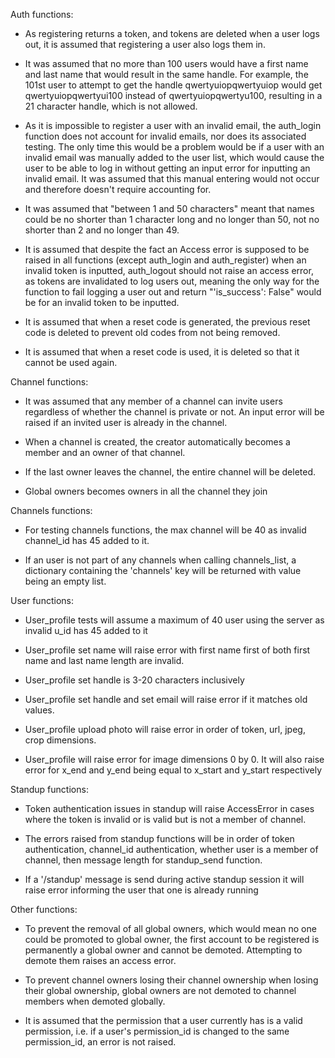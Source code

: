 Auth functions:


- As registering returns a token, and tokens are deleted when a user logs out, it is assumed that registering a user also logs them in.


- It was assumed that no more than 100 users would have a first name and last name that would result in the same handle. For example, the 101st user to attempt to get the handle qwertyuiopqwertyuiop would get qwertyuiopqwertyui100 instead of qwertyuiopqwertyu100, resulting in a 21 character handle, which is not allowed.


- As it is impossible to register a user with an invalid email, the auth_login function does not account for invalid emails, nor does its associated testing. The only time this would be a problem would be if a user with an invalid email was manually added to the user list, which would cause the user to be able to log in without getting an input error for inputting an invalid email. It was assumed that this manual entering would not occur and therefore doesn't require accounting for.


- It was assumed that "between 1 and 50 characters" meant that names could be no shorter than 1 character long and no longer than 50, not no shorter than 2 and no longer than 49.


- It is assumed that despite the fact an Access error is supposed to be raised in all functions (except auth_login and auth_register) when an invalid token is inputted, auth_logout should not raise an access error, as tokens are invalidated to log users out, meaning the only way for the function to fail logging a user out and return "'is_success': False" would be for an invalid token to be inputted.


- It is assumed that when a reset code is generated, the previous reset code is deleted to prevent old codes from not being removed.


- It is assumed that when a reset code is used, it is deleted so that it cannot be used again.


Channel functions:


- It was assumed that any member of a channel can invite users regardless of whether the channel is private or not. An input error will be raised if an invited user is already in the channel.


- When a channel is created, the creator automatically becomes a member and an owner of that channel.


- If the last owner leaves the channel, the entire channel will be deleted.

- Global owners becomes owners in all the channel they join

Channels functions:


- For testing channels functions, the max channel will be 40 as invalid channel_id has 45 added to it.

- If an user is not part of any channels when calling channels_list, a dictionary containing the 'channels' key will be returned with value being an empty list.


User functions:

- User_profile tests will assume a maximum of 40 user using the server as invalid u_id has 45 added to it 

- User_profile set name will raise error with first name first of both first name and last name length are invalid.

- User_profile set handle is 3-20 characters inclusively

- User_profile set handle and set email will raise error if it matches old values.

- User_profile upload photo will raise error in order of token, url, jpeg, crop dimensions.

- User_profile will raise error for image dimensions 0 by 0. It will also raise error for x_end and y_end being equal to x_start and y_start respectively

Standup functions:

- Token authentication issues in standup will raise AccessError in cases where the token is invalid or is valid but is not a member of channel.

- The errors raised from standup functions will be in order of token authentication, channel_id authentication, whether user is a member of channel, then message length for standup_send function.

- If a '/standup' message is send during active standup session it will raise error informing the user that one is already running

Other functions:


- To prevent the removal of all global owners, which would mean no one could be promoted to global owner, the first account to be registered is permanently a global owner and cannot be demoted. Attempting to demote them raises an access error.


- To prevent channel owners losing their channel ownership when losing their global ownership, global owners are not demoted to channel members when demoted globally.


- It is assumed that the permission that a user currently has is a valid permission, i.e. if a user's permission_id is changed to the same permission_id, an error is not raised.
